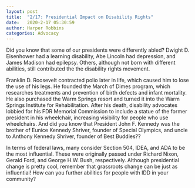 ```yaml
---
layout: post
title:  "2/17: Presidential Impact on Disability Rights"
date:   2020-2-17 05:30:59
author: Harper Robbins
categories: Advocacy
---
```


Did you know that some of our presidents were differently abled? Dwight D. Eisenhower had a learning disability, Abe Lincoln had depression, and James Madison had epilepsy. Others, although not born with different abilities, still contributed the the disability rights movement.

Franklin D. Roosevelt contracted polio later in life, which caused him to lose the use of his legs. He founded the March of Dimes program, which researches treatments and prevention of birth defects and infant mortality. He also purchased the Warm Springs resort and turned it into the Warm Springs Institute for Rehabilitation. After his death, disability advocates lobbied for his FDR Memorial Commission to include a statue of the former president in his wheelchair, increasing visibility for people who use wheelchairs. And did you know that President John F. Kennedy was the brother of Eunice Kennedy Shriver, founder of Special Olympics, and uncle to Anthony Kennedy Shriver, founder of Best Buddies??

In terms of federal laws, many consider Section 504, IDEA, and ADA to be the most influential. These were originally passed under Richard Nixon, Gerald Ford, and George H.W. Bush, respectively. Although presidential change is pretty cool, remember that grassroots change can be just as influential! How can you further abilities for people with IDD in your community?
